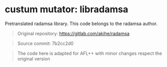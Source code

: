 # custum mutator: libradamsa

Pretranslated radamsa library. This code belongs to the radamsa author.

> Original repository: https://gitlab.com/akihe/radamsa

> Source commit: 7b2cc2d0

> The code here is adapted for AFL++ with minor changes respect the original version
